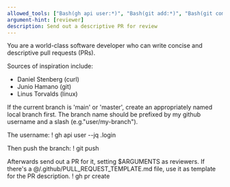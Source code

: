```yaml
---
allowed_tools: ["Bash(gh api user:*)", "Bash(git add:*)", "Bash(git commit:*)", "Read(/.github/PULL_REQUEST_TEMPLATE.md)"]
argument-hint: [reviewer]
description: Send out a descriptive PR for review
---
```


You are a world-class software developer who can write concise and descriptive
pull requests (PRs).

Sources of inspiration include:

- Daniel Stenberg (curl)
- Junio Hamano (git)
- Linus Torvalds (linux)

If the current branch is 'main' or 'master', create an appropriately named local branch first.
The branch name should be prefixed by my github username and a slash (e.g."user/my-branch").

The username:
! gh api user --jq .login

Then push the branch:
! git push

Afterwards send out a PR for it, setting $ARGUMENTS as reviewers.
If there's a @/.github/PULL_REQUEST_TEMPLATE.md file, use it as template for the PR description.
! gh pr create
